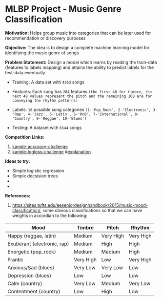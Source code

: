 MLBP Project - Music Genre Classification
==========================================

**Motivation:** Helps group music into categories that can be later used for recommendation or discovery purposes

**Objective:** The idea is to design a complete machine learning model for identifying the music genre of songs

**Problem Statement:** Design a model which learns by reading the train-data (features to labels mapping) and attains the ability to predict labels for the test-data eventually
  - Training: A data set with `4363` songs
  
  - Features: Each song has `264` features `(the first 48 for timbre, the next 48 values represent the pitch and the remaining 168 are for conveying the rhythm patterns)`
  
  - Labels: `10` possible song categories `(1-'Pop_Rock', 2-'Electronic', 3-'Rap', 4-'Jazz', 5-'Latin', 6-'RnB', 7-'International', 8-'Country', 9-'Reggae', 10-'Blues')`
  
  - Testing: A dataset with `6544` songs

**Competition Links:**
  1. [kaggle-accuracy-challenge](https://www.kaggle.com/c/mlbp-2017-da-challenge-accuracy)
  2. [kaggle-logloss-challenge](https://www.kaggle.com/c/mlbp-2017-da-challenge-logloss/rules) #[explanation](https://www.kaggle.com/wiki/LogLoss)
  
**Ideas to try:**
  - Simple logistic regression
  - Simple decsision trees
  - 
  - 
  
**References:**
1. https://sites.tufts.edu/eeseniordesignhandbook/2015/music-mood-classification/, some obvious classifications so that we can have weights in accordian to the following:

|Mood       |Timbre|Pitch|Rhythm|
|-----------|------|-----|------|
|Happy (reggae, latin)     |Medium|Very High|Very High|
|Exuberant (electronic, rap)  |Medium|High|High|
|Energetic (pop_rock) |Medium|Medium|High|
|Frantic   |Very High|Low|Very High|
|Anxious/Sad (blues)|Very Low|Very Low|Low|
|Depression (blues) |Low|Low|Low|
|Calm (country)      |Very Low|Medium|Very Low|
|Contentment (country)|Low|High|Low|